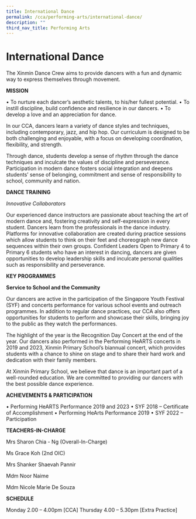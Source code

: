 ```yaml
---
title: International Dance
permalink: /cca/performing-arts/international-dance/
description: ""
third_nav_title: Performing Arts
---
```

# **International Dance**


The Xinmin Dance Crew aims to provide dancers with a fun and dynamic way to express themselves through movement. 

**MISSION**

•	To nurture each dancer’s aesthetic talents, to his/her fullest potential.
•	To instill discipline, build confidence and resilience in our dancers.
•	To develop a love and an appreciation for dance.

In our CCA, dancers learn a variety of dance styles and techniques, including contemporary, jazz, and hip hop. Our curriculum is designed to be both challenging and enjoyable, with a focus on developing coordination, flexibility, and strength. 

Through dance, students develop a sense of rhythm through the dance techniques and inculcate the values of discipline and perseverance. Participation in modern dance fosters social integration and deepens students’ sense of belonging, commitment and sense of responsibility to school, community and nation. 

**DANCE TRAINING**

*Innovative Collaborators*

Our experienced dance instructors are passionate about teaching the art of modern dance and, fostering creativity and self-expression in every student. Dancers learn from the professionals in the dance industry. Platforms for innovative collaboration are created during practice sessions which allow students to think on their feet and choreograph new dance sequences within their own groups.
Confident Leaders
Open to Primary 4 to Primary 6 students who have an interest in dancing, dancers are given opportunities to develop leadership skills and inculcate personal qualities such as responsibility and perseverance.

**KEY PROGRAMMES**

**Service to School and the Community**

Our dancers are active in the participation of the Singapore Youth Festival (SYF) and concerts performance for various school events and outreach programmes. In addition to regular dance practices, our CCA also offers opportunities for students to perform and showcase their skills, bringing joy to the public as they watch the performances.

The highlight of the year is the Recognition Day Concert at the end of the year. Our dancers also performed in the Performing HeARTS concerts in 2019 and 2023, Xinmin Primary School’s biannual concert, which provides students with a chance to shine on stage and to share their hard work and dedication with their family members.

At Xinmin Primary School, we believe that dance is an important part of a well-rounded education. We are committed to providing our dancers with the best possible dance experience. 

**ACHIEVEMENTS & PARTICIPATION**

•	Performing HeARTS Performance 2019 and 2023
•	SYF 2018 – Certificate of Accomplishment
•	Performing HeArts Performance 2019
•	SYF 2022 – Participation

**TEACHERS-IN-CHARGE**

Mrs Sharon Chia - Ng (Overall-In-Charge)

Ms Grace Koh (2nd OIC)

Mrs Shanker Shaevah Pannir

Mdm Noor Naime

Mdm Nicole Marie De Souza

**SCHEDULE**

Monday 2.00 – 4.00pm [CCA]
Thursday 4.00 – 5.30pm [Extra Practice]
